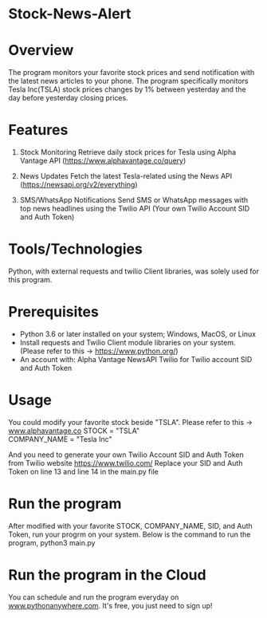 # Stock-News-Alert

# Overview
  The program monitors your favorite stock prices and send notification with the latest news articles to your phone.
  The program specifically monitors Tesla Inc(TSLA) stock prices changes by 1% between yesterday and the day before yesterday closing prices.

# Features
1) Stock Monitoring
   Retrieve daily stock prices for Tesla using Alpha Vantage API (https://www.alphavantage.co/query)
   
2) News Updates
   Fetch the latest Tesla-related using the News API (https://newsapi.org/v2/everything)

3) SMS/WhatsApp Notifications
   Send SMS or WhatsApp messages with top news headlines using the Twilio API (Your own Twilio Account SID and Auth Token)

# Tools/Technologies
  Python, with external requests and twilio Client libraries, was solely used for this program.

# Prerequisites
  - Python 3.6 or later installed on your system; Windows, MacOS, or Linux
  - Install requests and Twilio Client module libraries on your system. (Please refer to this -> https://www.python.org/)
  - An account with:
      Alpha Vantage
      NewsAPI
      Twilio for Twilio account SID and Auth Token

  # Usage
  You could modify your favorite stock beside "TSLA". Please refer to this -> www.alphavantage.co
    STOCK = "TSLA"     
    COMPANY_NAME = "Tesla Inc"

  And you need to generate your own Twilio Account SID and Auth Token from Twilio website https://www.twilio.com/
  Replace your SID and Auth Token on line 13 and line 14 in the main.py file 

# Run the program
  After modified with your favorite STOCK, COMPANY_NAME, SID, and Auth Token, run your progrm on your system. Below is the command to run the program,
    python3 main.py

# Run the program in the Cloud
  You can schedule and run the program everyday on www.pythonanywhere.com.
  It's free, you just need to sign up!



